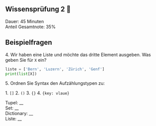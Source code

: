 ## Wissensprüfung 2 🚧

Dauer: 45 Minuten\
Anteil Gesamtnote: 35%

## Beispielfragen

4\. Wir haben eine Liste und möchte das dritte Element ausgeben. Was geben Sie für `X` ein?

```python
liste = ['Bern', 'Luzern', 'Zürich', 'Genf']
print(list[X])
```

5\. Ordnen Sie Syntax den Aufzählungstypen zu:

1\. `[]` 2. `()` 3. `{}` 4. `{key: vlaue}`

Tupel: \_\_\
Set:  \_\_\
Dictionary:  \_\_\
Liste:  \_\_
